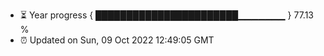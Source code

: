 - ⏳ Year progress { ███████████████████████▁▁▁▁▁▁▁ } 77.13 %
- ⏰ Updated on Sun, 09 Oct 2022 12:49:05 GMT

